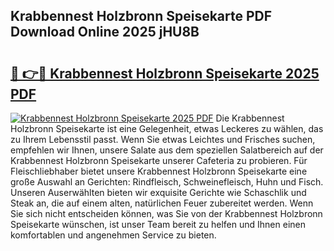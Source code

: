 ## Krabbennest Holzbronn Speisekarte PDF Download Online 2025 jHU8B

# <h2><a href="http://gc75n1v.nevu.top/?p=Krabbennest+Holzbronn+Speisekarte">🔗 👉🔴 Krabbennest Holzbronn Speisekarte 2025 PDF</a></h2>

[![Krabbennest Holzbronn Speisekarte 2025 PDF](https://i.imgur.com/dBaPXMq.png)](http://gc75n1v.nevu.top/?p=Krabbennest+Holzbronn+Speisekarte)
Die Krabbennest Holzbronn Speisekarte ist eine Gelegenheit, etwas Leckeres zu wählen, das zu Ihrem Lebensstil passt. Wenn Sie etwas Leichtes und Frisches suchen, empfehlen wir Ihnen, unsere Salate aus dem speziellen Salatbereich auf der Krabbennest Holzbronn Speisekarte unserer Cafeteria zu probieren. Für Fleischliebhaber bietet unsere Krabbennest Holzbronn Speisekarte eine große Auswahl an Gerichten: Rindfleisch, Schweinefleisch, Huhn und Fisch. Unseren Auserwählten bieten wir exquisite Gerichte wie Schaschlik und Steak an, die auf einem alten, natürlichen Feuer zubereitet werden. Wenn Sie sich nicht entscheiden können, was Sie von der Krabbennest Holzbronn Speisekarte wünschen, ist unser Team bereit zu helfen und Ihnen einen komfortablen und angenehmen Service zu bieten.
